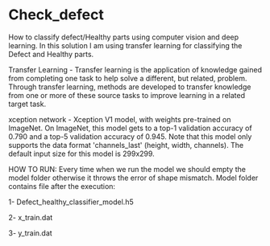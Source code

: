# Check_defect
How to classify defect/Healthy parts using computer vision and deep learning.
In this solution I am using transfer learning for classifying the Defect and Healthy parts.

Transfer Learning - Transfer learning is the application of knowledge gained from completing one task to help solve a different, but related, problem. Through transfer learning, methods are developed to transfer knowledge from one or more of these source tasks to improve learning in a related target task.

xception network -
Xception V1 model, with weights pre-trained on ImageNet.
On ImageNet, this model gets to a top-1 validation accuracy of 0.790 and a top-5 validation accuracy of 0.945.
Note that this model only supports the data format 'channels_last' (height, width, channels).
The default input size for this model is 299x299.

HOW TO RUN:
Every time when we run the model we should empty the model folder otherwise it throws the error of shape mismatch.
Model folder contains file after the execution:

1- Defect_healthy_classifier_model.h5

2- x_train.dat

3- y_train.dat
